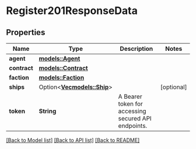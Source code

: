 # Register201ResponseData

## Properties

Name | Type | Description | Notes
------------ | ------------- | ------------- | -------------
**agent** | [**models::Agent**](Agent.md) |  | 
**contract** | [**models::Contract**](Contract.md) |  | 
**faction** | [**models::Faction**](Faction.md) |  | 
**ships** | Option<[**Vec<models::Ship>**](Ship.md)> |  | [optional]
**token** | **String** | A Bearer token for accessing secured API endpoints. | 

[[Back to Model list]](../README.md#documentation-for-models) [[Back to API list]](../README.md#documentation-for-api-endpoints) [[Back to README]](../README.md)


